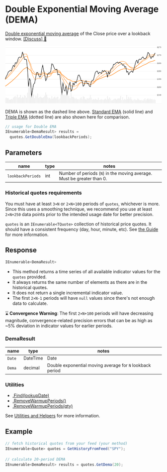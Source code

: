 # Double Exponential Moving Average (DEMA)

[Double exponential moving average](https://school.stockcharts.com/doku.php?id=technical_indicators:dema) of the Close price over a lookback window.
[[Discuss] :speech_balloon:](https://github.com/DaveSkender/Stock.Indicators/discussions/256 "Community discussion about this indicator")

![image](chart.png)

DEMA is shown as the dashed line above.  [Standard EMA](../Ema/README.md#content) (solid line) and [Triple EMA](../TripleEma/README.md#content) (dotted line) are also shown here for comparison.

```csharp
// usage for Double EMA
IEnumerable<DemaResult> results =
  quotes.GetDoubleEma(lookbackPeriods);
```

## Parameters

| name | type | notes
| -- |-- |--
| `lookbackPeriods` | int | Number of periods (`N`) in the moving average.  Must be greater than 0.

### Historical quotes requirements

You must have at least `3×N` or `2×N+100` periods of `quotes`, whichever is more.  Since this uses a smoothing technique, we recommend you use at least `2×N+250` data points prior to the intended usage date for better precision.

`quotes` is an `IEnumerable<TQuote>` collection of historical price quotes.  It should have a consistent frequency (day, hour, minute, etc).  See [the Guide](../../docs/GUIDE.md#historical-quotes) for more information.

## Response

```csharp
IEnumerable<DemaResult>
```

- This method returns a time series of all available indicator values for the `quotes` provided.
- It always returns the same number of elements as there are in the historical quotes.
- It does not return a single incremental indicator value.
- The first `2×N-1` periods will have `null` values since there's not enough data to calculate.

:hourglass: **Convergence Warning**: The first `2×N+100` periods will have decreasing magnitude, convergence-related precision errors that can be as high as ~5% deviation in indicator values for earlier periods.

### DemaResult

| name | type | notes
| -- |-- |--
| `Date` | DateTime | Date
| `Dema` | decimal | Double exponential moving average for `N` lookback period

### Utilities

- [.Find(lookupDate)](../../docs/UTILITIES.md#find-indicator-result-by-date)
- [.RemoveWarmupPeriods()](../../docs/UTILITIES.md#remove-warmup-periods)
- [.RemoveWarmupPeriods(qty)](../../docs/UTILITIES.md#remove-warmup-periods)

See [Utilities and Helpers](../../docs/UTILITIES.md#utilities-for-indicator-results) for more information.

## Example

```csharp
// fetch historical quotes from your feed (your method)
IEnumerable<Quote> quotes = GetHistoryFromFeed("SPY");

// calculate 20-period DEMA
IEnumerable<DemaResult> results = quotes.GetDema(20);
```
